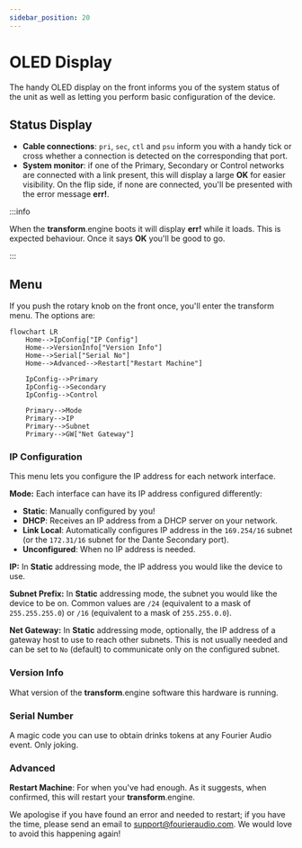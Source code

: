 ```yaml
---
sidebar_position: 20
---
```


# OLED Display

The handy OLED display on the front informs you of the system status of the unit as well as letting you perform basic configuration of the device.

## Status Display

- **Cable connections**: `pri`, `sec`, `ctl` and `psu` inform you with a handy tick or cross whether a connection is detected on the corresponding that port.
- **System monitor**: if one of the Primary, Secondary or Control networks are connected with a link present, this will display a large **OK** for easier visibility. On the flip side, if none are connected, you'll be presented with the error message **err!**.

:::info

When the **transform**.engine boots it will display **err!** while it loads. This is expected behaviour. Once it says **OK** you'll be good to go.

:::

## Menu

If you push the rotary knob on the front once, you'll enter the transform menu.
The options are:

```mermaid
flowchart LR
    Home-->IpConfig["IP Config"]
    Home-->VersionInfo["Version Info"]
    Home-->Serial["Serial No"]
    Home-->Advanced-->Restart["Restart Machine"]

    IpConfig-->Primary
    IpConfig-->Secondary
    IpConfig-->Control

    Primary-->Mode
    Primary-->IP
    Primary-->Subnet
    Primary-->GW["Net Gateway"]
```

### IP Configuration
This menu lets you configure the IP address for each network interface.

**Mode:** Each interface can have its IP address configured differently:

* **Static**: Manually configured by you!
* **DHCP**: Receives an IP address from a DHCP server on your network.
* **Link Local**: Automatically configures IP address in the `169.254/16` subnet (or the `172.31/16`
  subnet for the Dante Secondary port).
* **Unconfigured**: When no IP address is needed.

**IP:** In **Static** addressing mode, the IP address you would like the device to use.

**Subnet Prefix:** In **Static** addressing mode, the subnet you would like the device to be on.
Common values are `/24` (equivalent to a mask of `255.255.255.0`) or `/16` (equivalent to a mask of
`255.255.0.0`).

**Net Gateway:** In **Static** addressing mode, optionally, the IP address of a
gateway host to use to reach other subnets. This is not usually needed and can
be set to `No` (default) to communicate only on the configured subnet.

### Version Info
What version of the **transform**.engine software this hardware is running.

### Serial Number
A magic code you can use to obtain drinks tokens at any Fourier Audio event. Only joking.

### Advanced
**Restart Machine**: For when you've had enough. As it suggests, when confirmed, this will restart your **transform**.engine.

We apologise if you have found an error and needed to restart; if you have the time, please send an
email to [support@fourieraudio.com](mailto:support@fourieraudio.com). We would love to avoid this
happening again!
